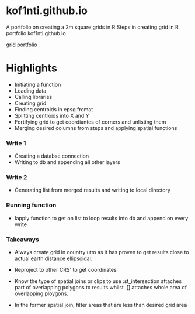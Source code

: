 # kof1nti.github.io
A portfolio on creating a 2m square grids in R 
Steps in creating grid in R  portfolio
kof1nti.github.io

[grid portfolio](https://kof1nti.github.io/)

# Highlights 
- Initiating a function
- Loading data 
- Calling libraries
- Creating grid 
- Finding centroids in epsg fromat
- Splitting centroids into X and Y 
- Fortifying grid to get coordiantes of corners and unlisting them
- Merging desired columns from steps and applying spatial functions 
 

### Write 1  
- Creating a databse connection
- Writing to db and appending all other layers

### Write 2 
- Generating list from merged results and writing to local directory

### Running function
- lapply function to get on list to loop results into db and append on every write


### Takeaways
- Always create grid in country utm as it has proven to get results close to actual earth distance ellipsoidal.

- Reproject to other CRS' to get coordinates

- Know the type of spatial joins or clips to use :st_intersection  attaches part of overlapping polygons to results  whilst .[] attaches whole area of overlapping ploygons.

- In the former spatial join, filter areas that are less than desired grid area 
